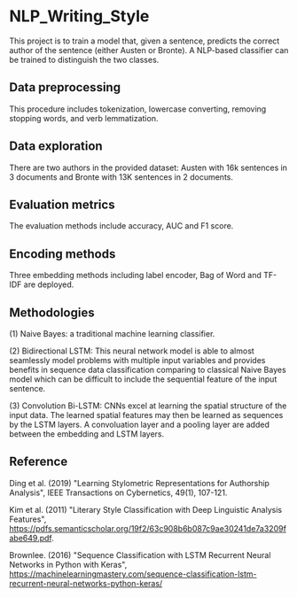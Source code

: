 # NLP_Writing_Style
This project is to train a model that, given a sentence, predicts the correct author of the sentence (either Austen or Bronte). A NLP-based classifier can be trained to distinguish the two classes.

## Data preprocessing
This procedure includes tokenization, lowercase converting, removing stopping words, and verb lemmatization.

## Data exploration
There are two authors in the provided dataset: Austen with 16k sentences in 3 documents and Bronte with 13K sentences in 2 documents.

## Evaluation metrics
The evaluation methods include accuracy, AUC and F1 score.

## Encoding methods
Three embedding methods including label encoder, Bag of Word and TF-IDF are deployed.

## Methodologies

(1) Naive Bayes: a traditional machine learning classifier.

(2) Bidirectional LSTM: This neural network model is able to almost seamlessly model problems with multiple input variables and provides benefits in sequence data classification comparing to classical Naive Bayes model which can be difficult to include the sequential feature of the input sentence.

(3) Convolution Bi-LSTM: CNNs excel at learning the spatial structure of the input data. The learned spatial features may then be learned as sequences by the LSTM layers. A convoluation layer and a pooling layer are added between the embedding and LSTM layers.

## Reference

Ding et al. (2019) "Learning Stylometric Representations for Authorship Analysis", IEEE Transactions on Cybernetics, 49(1), 107-121.

Kim et al. (2011) "Literary Style Classification with Deep Linguistic Analysis Features", https://pdfs.semanticscholar.org/19f2/63c908b6b087c9ae30241de7a3209fabe649.pdf.

Brownlee. (2016) "Sequence Classification with LSTM Recurrent Neural Networks in Python with Keras", https://machinelearningmastery.com/sequence-classification-lstm-recurrent-neural-networks-python-keras/
